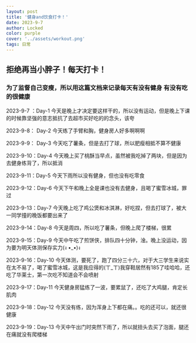 ```yaml
---
layout: post
title: '健身and饮食打卡！'
date: 2023-9-7
author: Locked
color: purple
cover: '../assets/workout.png'
tags: 日常
---
```


## 拒绝再当小胖子！每天打卡！

### 为了监督自己变瘦，所以用这篇文档来记录每天有没有健身 有没有吃的很健康

2023-9-7 ：Day-1   今天是晚上才决定要这样干的，所以没有运动，但是晚上下课的时候靠坚强的意志抵抗了去超市买好吃的的念头，该夸

2023-9-8：  Day-2   今天练了手臂和胸，健身房人好多啊啊啊

2023-9-9：  Day-3   今天吃了薯条，但是去打了球，所以肥瘦相抵不算不健康

2023-9-10：Day-4   今天晚上买了桃酥当早点，虽然被我吃掉了两块，但是因为去健身练背了，所以抵消

2023-9-11：Day-5   今天下雨所以没有健身，但也没有吃零食

2023-9-12：Day-6   今天下午和晚上全是课也没有去健身，且喝了蜜雪冰城，罪过

2023-9-13：Day-7   今天晚上吃了鸡公煲和冰淇淋，好吃捏，但去打球了，被大一同学撞的晚饭都要出来了

2023-9-14：Day-8   今天是周四，所以吃了薯条，但晚上爬了楼梯，很累

2023-9-15：Day-9   今天中午吃了煎饼侠，排队四十分钟，淦。晚上没运动，因为要为明天体测保存实力(ง •_•)ง

2023-9-16：Day-10 今天体测，要死了，跑了四分三十六，对于大三学生来说实在太不易了，喝了蜜雪冰城，这是我应得的(ㄒ_ㄒ)我穿鞋居然有185了哇哈哈，还吃了华莱士，第一次吃不知道会不会喷射

2023-9-17：Day-11 今天健身房猛练了一波，要累鼠了，还吃了大鸡腿，肯定长肌肉

2023-9-18：Day-12 今天没有练，因为浑身上下都在痛。。吃的还可以，就还很健康

2023-9-19：Day-13 今天中午出门时突然下雨了，所以就扭头去买了泡面，腿还在痛就没有爬楼梯
